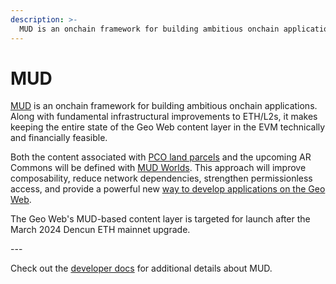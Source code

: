 ```yaml
---
description: >-
  MUD is an onchain framework for building ambitious onchain applications.
---
```


# MUD

[MUD](https://mud.dev/) is an onchain framework for building ambitious onchain applications. Along with fundamental infrastructural improvements to ETH/L2s, it makes keeping the entire state of the Geo Web content layer in the EVM technically and financially feasible. 

Both the content associated with [PCO land parcels](../../concepts/digital-land-registry) and the upcoming AR Commons will be defined with [MUD Worlds](../geospatial-publishing/mud-world). This approach will improve composability, reduce network dependencies, strengthen permissionless access, and provide a powerful new [way to develop applications on the Geo Web](../geospatial-publishing/augments). 

The Geo Web's MUD-based content layer is targeted for launch after the March 2024 Dencun ETH mainnet upgrade.

\---

Check out the [developer docs](https://mud.dev/introduction) for additional details about MUD.
